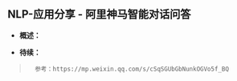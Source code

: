 ## NLP-应用分享 - 阿里神马智能对话问答
- **概述：**
>
>
>
>
>
>
>
>
>
>
>

- **待续：**
>       参考：https://mp.weixin.qq.com/s/cSqSGUbGbNunkOGVo5f_BQ
>
>
>
>
>
>
>
